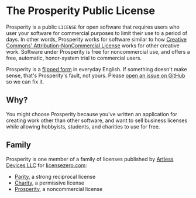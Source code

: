 # The Prosperity Public License

Prosperity is a public `LICENSE` for open software that requires users who user your software for commercial purposes to limit their use to a period of days.  In other words, Prosperity works for software similar to how [Creative Commons' Attribution-NonCommercial License](https://creativecommons.org/licenses/by-nc/4.0/) works for other creative work.  Software under Prosperity is free for noncommercial use, and offers a free, automatic, honor-system trial to commercial users.

Prosperity is a [flipped form](https://flippedform.com) in everyday English.  If something doesn't make sense, that's Prosperity's fault, not yours.  Please [open an issue on GitHub](https://github.com/licensezero/parity-public-license/issues/new) so we can fix it.

## Why?

You might choose Prosperity because you've written an application for creating work other than other software, and want to sell business licenses while allowing hobbyists, students, and charities to use for free.

## Family

Prosperity is one member of a family of licenses published by [Artless Devices LLC](https://artlessdevices.com) for [licensezero.com](https://licensezero.com):

- [Parity](https://github.com/licensezero/parity-public-license), a strong reciprocal license
- [Charity](https://github.com/licensezero/charity-public-license), a permissive license
- [Prosperity](https://github.com/licensezero/prosperity-public-license), a noncommercial license
